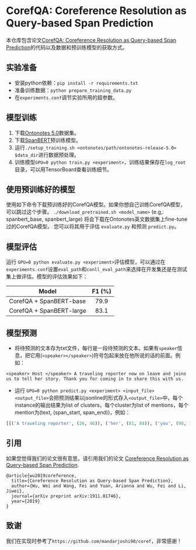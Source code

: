# CorefQA: Coreference Resolution as Query-based Span Prediction
本仓库包含论文[CorefQA: Coreference Resolution as Query-based Span Prediction](https://arxiv.org/abs/1911.01746)的代码以及数据和预训练模型的获取方式。

## 实验准备
* 安装python依赖：`pip install -r requirements.txt`
* 准备训练数据：`python prepare_training_data.py`
* 在`experiments.conf`调节实验所用的超参数。

## 模型训练
1. 下载[Ontonotes 5.0](https://catalog.ldc.upenn.edu/LDC2013T19)数据集。
2. 下载[SpanBERT](https://github.com/facebookresearch/SpanBERT)预训练模型。
3. 运行`./setup_training.sh <ontonotes/path/ontonotes-release-5.0> $data_dir`进行数据预处理。
4. 训练模型`GPU=0 python train.py <experiment>`，训练结果保存在`log_root`目录，可以用TensorBoard查看训练细节。

## 使用预训练好的模型
使用如下命令下载预训练好的CorefQA模型。如果你想自己训练CorefQA模型，可以跳过这个步骤。
`./download_pretrained.sh <model_name>` (e.g,: spanbert_base, spanbert_large) 将会下载在Ontonotes英文数据集上fine-tune过的CorefQA模型。 您可以将其用于评估 `evaluate.py` 和预测 `predict.py`。

## 模型评估
运行 `GPU=0 python evaluate.py <experiment>`评估模型，可以通过在`experiments.conf`设置`eval_path`和`conll_eval_path`来选择在开发集还是在测试集上做评估。模型的评估效果如下：

| Model          | F1 (%) |
| -------------- |:------:|
| CorefQA + SpanBERT-base  | 79.9  |
| CorefQA + SpanBERT-large | 83.1   |

## 模型预测

* 将待预测的文本存为txt文件，每行是一段待预测的文本。如果有`speaker`信息，把它用(`<speaker></speaker>`)符号包起来放在他所说的话的前面。例如：
```text
<speaker> Host </speaker> A traveling reporter now on leave and joins us to tell her story. Thank you for coming in to share this with us.
```
* 运行 `GPU=0 python predict.py <experiment> <input_file> <output_file>`会把预测结果以jsonline的形式存入`<output_file>`中，每个instance的输出结果为list of clusters，每个cluster为list of mentions，每个mention为(text, (span_start, span_end))，例如：
```python
[[('A traveling reporter', (26, 46)), ('her', (81, 84)), ('you', (98, 101))]]
```

## 引用
如果您觉得我们的论文很有意思，请引用我们的论文 [Coreference Resolution as Query-based Span Prediction](https://arxiv.org/abs/1911.01746).
```
@article{wu2019coreference,
  title={Coreference Resolution as Query-based Span Prediction},
  author={Wu, Wei and Wang, Fei and Yuan, Arianna and Wu, Fei and Li, Jiwei},
  journal={arXiv preprint arXiv:1911.01746},
  year={2019}
}
```

## 致谢
我们在实现时参考了`https://github.com/mandarjoshi90/coref`，非常感谢！
